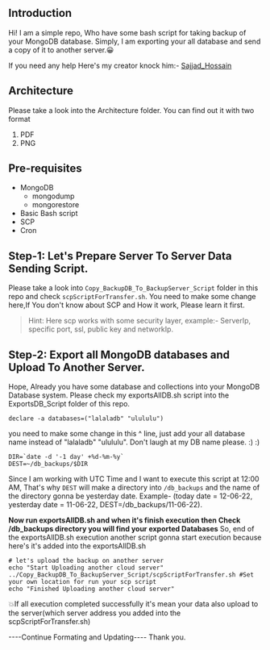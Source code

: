 ## Introduction
Hi! I am a simple repo, Who have some bash script for taking backup of your MongoDB database.
Simply, I am exporting your all database and send a copy of it to another server.😀

If you need any help Here's my creator knock him:- [Sajjad_Hossain](https://twitter.com/SajjadH40513194)

## Architecture
Please take a look into the Architecture folder. You can find out it with two format
1. PDF
2. PNG

## Pre-requisites
* MongoDB
    * mongodump
    * mongorestore
* Basic Bash script
* SCP
* Cron

<!-- ## Step-1: Export all MongoDB databases.
Hope, Already you some database and collections into your mechine MongoDB.
Please check my exportsAllDB.sh script into the ExportsDB_Script folder of this repo.

```
declare -a databases=("lalaladb" "ulululu")
```
you need to make some change in this ^ line, just add your all database name instead of "lalaladb" "ulululu". Don't laugh at my DB name please. :) :)


## Step-2: Export all MongoDB databases. -->
## Step-1: Let's Prepare Server To Server Data Sending Script.
Please take a look into `Copy_BackupDB_To_BackupServer_Script` folder in this repo and
check `scpScriptForTransfer.sh`.
You need to make some change here,If You don't know about SCP and How it work, Please learn it first.
> Hint: Here scp works with some security layer, example:- ServerIp, specific port, ssl, public key and networkIp.
## Step-2: Export all MongoDB databases and Upload To Another Server.
Hope, Already you have some database and collections into your MongoDB Database system. Please check my exportsAllDB.sh script into the ExportsDB_Script folder of this repo.

```
declare -a databases=("lalaladb" "ulululu")
```
you need to make some change in this ^ line, just add your all database name instead of "lalaladb" "ulululu". Don't laugh at my DB name please. :) :)
```
DIR=`date -d '-1 day' +%d-%m-%y`
DEST=~/db_backups/$DIR
```
Since I am working with UTC Time and I want to execute this script at 12:00 AM, That's why `DEST` will make a directory into `/db_backups` and the name of the directory gonna be yesterday date. 
Example- (today date = 12-06-22, yesterday date = 11-06-22, DEST=/db_backups/11-06-22).

**Now run exportsAllDB.sh and when it's finish execution then Check /db_backups directory you will find your exported Databases**
So, end of the exportsAllDB.sh execution another script gonna start execution because here's it's added into the exportsAllDB.sh
```
# let's upload the backup on another server
echo "Start Uploading another cloud server"
../Copy_BackupDB_To_BackupServer_Script/scpScriptForTransfer.sh #Set your own location for run your scp script
echo "Finished Uploading another cloud server"
```
💥If all execution completed successfully it's mean your data also upload to the server(which server address you added into the scpScriptForTransfer.sh)

----Continue Formating and Updating----
Thank you.


